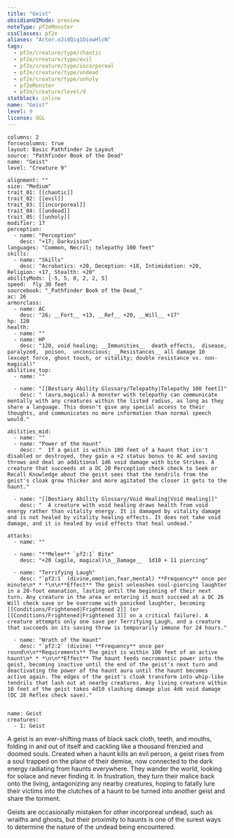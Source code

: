 ```yaml
---
title: "Geist"
obsidianUIMode: preview
noteType: pf2eMonster
cssClasses: pf2e
aliases: "Actor.oJidQiq1OiowHlcN" 
tags:
  - pf2e/creature/type/chaotic
  - pf2e/creature/type/evil
  - pf2e/creature/type/incorporeal
  - pf2e/creature/type/undead
  - pf2e/creature/type/unholy
  - pf2eMonster
  - pf2e/creature/level/9
statblock: inline
name: "Geist"
level: 9
license: OGL
---
```


```statblock
columns: 2
forcecolumns: true
layout: Basic Pathfinder 2e Layout
source: "Pathfinder Book of the Dead"
name: "Geist"
level: "Creature 9"

alignment: ""
size: "Medium"
trait_01: [[chaotic]]
trait_02: [[evil]]
trait_03: [[incorporeal]]
trait_04: [[undead]]
trait_05: [[unholy]]
modifier: 17
perception:
  - name: "Perception"
    desc: "+17; Darkvision"
languages: "Common, Necril; telepathy 100 feet"
skills:
  - name: "Skills"
    desc: "Acrobatics: +20, Deception: +18, Intimidation: +20, Religion: +17, Stealth: +20"
abilityMods: [-5, 5, 0, 2, 2, 5]
speed:  fly 30 feet
sourcebook: "_Pathfinder Book of the Dead_"
ac: 26
armorclass:
  - name: AC
    desc: "26; __Fort__ +13, __Ref__ +20, __Will__ +17"
hp: 120
health:
  - name: ""
  - name: HP
    desc: "120, void healing; __Immunities__  death effects,  disease,  paralyzed,  poison,  unconscious; __Resistances__ all damage 10 (except force, ghost touch, or vitality; double resistance vs. non-magical)"
abilities_top:
  - name: ""

  - name: "[[Bestiary Ability Glossary/Telepathy|Telepathy 100 feet]]"
    desc: " (aura,magical) A monster with telepathy can communicate mentally with any creatures within the listed radius, as long as they share a language. This doesn't give any special access to their thoughts, and communicates no more information than normal speech would."

abilities_mid:
  - name: ""
  - name: "Power of the Haunt"
    desc: "  If a geist is within 100 feet of a haunt that isn't disabled or destroyed, they gain a +2 status bonus to AC and saving throws and deal an additional 1d6 void damage with bite Strikes. A creature that succeeds at a DC 20 Perception check check to Seek or Recall Knowledge about the geist sees that the tendrils from the geist's cloak grow thicker and more agitated the closer it gets to the haunt."

  - name: "[[Bestiary Ability Glossary/Void Healing|Void Healing]]"
    desc: "  A creature with void healing draws health from void energy rather than vitality energy. It is damaged by vitality damage and is not healed by vitality healing effects. It does not take void damage, and it is healed by void effects that heal undead."

attacks:
  - name: ""

  - name: "**Melee** `pf2:1` Bite"
    desc: "+20 (agile, magical)\n__Damage__  1d10 + 11 piercing"

  - name: "Terrifying Laugh"
    desc: "`pf2:1` (divine,emotion,fear,mental) **Frequency** once per minute\n* * *\n\n**Effect** The geist unleashes soul-piercing laughter in a 20-foot emanation, lasting until the beginning of their next turn. Any creature in the area or entering it must succeed at a DC 26 Will check save or be overcome with panicked laughter, becoming [[Conditions/Frightened|Frightened 2]] (or [[Conditions/Frightened|Frightened 3]] on a critical failure). A creature attempts only one save per Terrifying Laugh, and a creature that succeeds on its saving throw is temporarily immune for 24 hours."

  - name: "Wrath of the Haunt"
    desc: "`pf2:2` (divine) **Frequency** once per round\n\n**Requirements** The geist is within 100 feet of an active haunt\n* * *\n\n**Effect** The haunt feeds necromantic power into the geist, becoming inactive until the end of the geist's next turn and deactivating the power of the haunt aura until the haunt becomes active again. The edges of the geist's cloak transform into whip-like tendrils that lash out at nearby creatures. Any living creature within 10 feet of the geist takes 4d10 slashing damage plus 4d6 void damage (DC 28 Reflex check save)."
 
```

```encounter-table
name: Geist
creatures:
  - 1: Geist
```



A geist is an ever-shifting mass of black sack cloth, teeth, and mouths, folding in and out of itself and cackling like a thousand frenzied and doomed souls. Created when a haunt kills an evil person, a geist rises from a soul trapped on the plane of their demise, now connected to the dark energy radiating from haunts everywhere. They wander the world, looking for solace and never finding it. In frustration, they turn their malice back onto the living, antagonizing any nearby creatures, hoping to fatally lure their victims into the clutches of a haunt to be turned into another geist and share the torment.

Geists are occasionally mistaken for other incorporeal undead, such as wraiths and ghosts, but their proximity to haunts is one of the surest ways to determine the nature of the undead being encountered.
